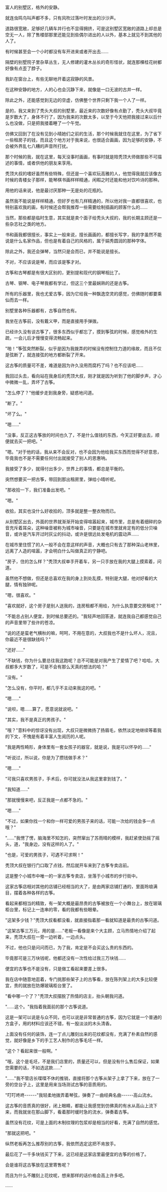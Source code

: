 <link rel="stylesheet" href="../../styles/text.css" />

富人的别墅区，格外的安静。

就连虫鸣鸟叫声都不多，只有风吹过落叶时发出的沙沙声。

道路很宽敞，足够好几辆车并行也不显得拥挤，可是这别墅区宽敞的道路上却总是空无一人，除了售楼部那里还能见到些偶尔进出的人以外，基本上就见不到其他的人了。

有时候甚至会一个小时都没有车开进来或者开出去......

隔壁的别墅院子里杂草丛生，无人修建的灌木丛长的奇形怪状，就连那棵桂花树都好像有点歪了脖子。

我趴在窗台上，有些无聊地开着这寂静的风景。

在这种安静的地方，人的心也会沉静下来，就像是一口无波的古井一样。

除此之外，还能感觉到无边的空虚，仿佛整个世界只剩下我一个人了一样。

是的，我又来到了秃头大叔的别墅里，最近来的次数好像有点勤了，秃头大叔毕竟是岁数大了，身体不行了，因为我来的次数太多，以至于今天他把我接过来以后什么也没做，只是把我搂着睡了一个午觉。

仿佛又回到了在没有见到小晴她们之前的生活，那个时候我就住在这里，为了省下一些租房子的钱，而且这个地方对于我来说，也很适合画画，因为足够的安静，不会被外界乱七八糟的声音所打扰。

那个时候的我，就在这里，每天没事时画画，有事时就是陪秃顶大师做那些不可描述的事情，或者供他的朋友来享用。

秃顶大叔的嗜好虽然有些特殊，但还是一个喜欢玩高雅的人，他觉得我就应该像古时候的青楼女子那样，能琴棋书画样样精通，闲暇之时还能和他对饮吟诗的那种。

用他的话来说，他是最讨厌那种一无是处的花瓶的。

虽然我不能说是样样精通，但好歹也有几样精通的，所以他对我一直都很喜欢，也特别喜欢我的画，有时候还会帮我推荐一些需要绘制插画的顾客什么的......

当然，那些都是临时生意，其实就是卖个面子给秃头大叔的，我的长期主顾还是一些杂志社之类的地方。

书和画我都很擅长，事实上一般来说，擅长画画的，都擅长写字，我的字虽然不能说是什么名家作品，但也是有着自己的风格的，属于娟秀圆润的那种字体。

除此之外，我还会弹琴，当然只是会而已，并不能说是擅长。

不对，不应该说是琴，而应该是筝才对。

古筝和古琴都是有很大区别的，更别提和现代的钢琴相比了。

古琴、钢琴、电子琴我都有学过，但这三个里最娴熟的还是古筝。

所有的乐器里，我也尤爱古筝，因为它给我一种飘逸空灵的感觉，仿佛随时都要乘仙而去一样。

别墅里各种乐器都有，古筝自然也有。

我坐在古筝前，没有戴义甲，而是直接用手弹拨。

已经许久没有谈古筝了，很多东西似乎都忘了，摸到筝弦的时候，感觉格外的生疏，一会儿后才慢慢变得流畅起来。

"啪！"筝弦突然断裂，似乎是因为我拨弄的时候没有控制住力道的缘故，而且不仅是弦断了，就连接弦的地方都断裂了开来。

这古筝的质量可不差，难道是因为许久没用而腐朽了吗？也不应该吧......

我回过头去，看向站在我身后的秃顶大叔，刚才就是因为听到了他的脚步声，才心中微微一乱，弄坏了古筝。

"怎么停了？"他缓步走到我身旁，疑惑地问道。

"断了。"

"坏了么。"

"嗯......"

"没事，反正这古筝放的时间也久了，不是什么值钱的东西，今天正好要出去，顺便就去买一把吧。"

"嗯。"对于他的话，我从来不会反对，也不会因为他给我买东西而觉得不好意思，毕竟我也不是不需要任何付出就接受了别人的恩惠呐。

我接受了多少，就得付出多少，世界上的事情，都总是平衡的。

突然想要买一把古筝，带回到那出租房里，弹给小晴听呢。

"那收拾一下，我们准备出发吧。"

"嗯。"

收拾，其实也没什么好收拾的，顶多就是整一整衣物而已。

从别墅区出去，外面的世界就渐渐开始变得喧嚣起来，城市里，总是有着细碎的杂音充斥着耳朵，这种噪音被称为城市噪音，只要是在城市里就肯定有的低分贝噪音，或许是汽车开过时灰尘的抖动，或许是很远处发电机的震动声......

在城市里住惯了的人一般不会在意这样的声音，大概也只有去了那种深山老林里，远离了人造的喧嚣，才会明白什么叫做真正的宁静吧。

"房子，住的怎么样？"秃顶大叔单手开着车，另一只手放在我的大腿上摸索着，问道。

虽然他不想做，但还是总喜欢在我的身上到处乱摸，特别是大腿，他对好看的大腿，情有独钟呢。

"嗯，很喜欢。"

"喜欢就好，这个房子是别人送我的，连房租都不用给，为什么执意要交房租呢？"

"不能总占别人便宜，到时候总要还的。"我轻声地回答道，就连我自己都感觉自己的声音里带了些许的苍凉。

"说的还是蛮老气横秋的嘛，呵呵，不用在意的，大叔我也不是什么坏人，况且，你最近不是很缺钱吗？"

"还好......"

"不缺钱，你为什么要总往我这跑呢？总不可能是对我产生了爱情了吧？哈哈，大叔都多大岁数了，可是不会有那么天真的想法的哈？"

"没有。"

"怎么没有，你平时，都几乎不主动来我这的吧。"

"嗯......"

"说呗，嗯......算了，愿意说就说吧。"

"其实，我不是真正的男孩子。"

"哦？"意料中的惊讶没有出现，大叔只是微微扬了扬眉毛，依然淡定地继续等着我的下文，不愧是有着丰富人生阅历的人呢。

"我是两性畸形，身体里有一套女孩子的器官，就是说，我是可以怀孕的......"

"听说过，所以说，你是为了攒钱做手术？"

"嗯......"

"可我只喜欢男孩子，手术后，你可就没法从我这里拿到钱了。"

"我知道......"

"那就慢慢来吧，反正我是一点都不急的。"

"嗯......"

"不过，如果你找一个和你一样可爱的男孩子来的话，可能一次给的钱会多一点哦？"

"......"我愣了愣，脑海里不知怎的，突然窜出了苏雨晴的模样，我赶紧使劲摇了摇头，道，"我身边，没有这样的人了。"

"也是，可爱的男孩子，可遇不可求啊！"

秃顶大叔在银行门口取了点钱，然后就开车来到了古筝专卖店前。

这是整个小城市中唯一的一家古筝专卖店，坐落于小城市的步行街中。

这家古筝店相对其他的店铺已经相当的大了，是由两家店铺打通的，里面玲琅满目，摆着各种各样的古筝。

看起来都相当的精致，有一架大概是最昂贵的古筝被放在一个小舞台上，放在玻璃柜台里，标记上一连串的零，看的我都有些眼晕。

"这架多少钱？"秃顶大叔看都没看，就直接指着那一看就知道是最贵的古筝问道。

"这架古筝三万元，用的是......"老板一看像是来个大主顾，立马热情地介绍了起来，秃顶大叔在一旁一边听着，一边点头。

不过，他也只是问问而已，为了我，肯定是不会买这么贵的东西的。

毕竟那可是三万块钱呢，他都还没有一次性给过我三万块钱......

便宜的古筝也不是没有，只是做工看起来要差上很多。

我在店中随意地逛着，专门挑那些架子上的古筝看，放在陈列架上的大多比较便宜，贵的就放在防爆玻璃柜台里了。

"看中哪一个了？"秃顶大叔摆脱了热情的店主，抬头朝我问道。

"......这个。"我指着我面前的那个古筝说道。

这是一架可以说是与众不同，也可以说是非常普通的古筝，因为它就是一个普通的方盒子，用的材料应该还不错，有一股淡淡的木头清香。

上面没有任何的装饰，连一丁点儿雕刻出来的花纹都没有，充满了朴素自然的感觉，就好像是乡下的手工艺人制作的古筝毛坯一样。

"这个？看起来很一般啊。"

"哦，这个是毛坯，不是我们店里的，质量还可以，但是没有什么售后保证，如果您需要的话，不如选这款......"

"......"我不管店长喋喋不休的推销，直接将那个古筝从架子上拿了下来，放在了一旁的空台子上，这里是用来当场测试古筝的音质用的。

"叮叮咚咚------"我轻柔地拨弄着琴弦，弹奏了一曲经典名曲------高山流水。

这古筝的音质真的很好，闭上眼睛，都能让我感觉到仿佛真的有水从高山上流下来，而我就坐在那山脚下，看着那时缓时急的流水，弹奏着古筝。

虽然没有花纹，可是上面的木制纹理的包浆却是相当的好看，充满了自然的感觉。

"那就这把吧。"

纵然老板再怎么推荐别的古筝，我依然选定这把不肯放手。

最后花了一千多块钱买了下来，这已经是这家店里最便宜的古筝的价格了。

会是谁将这古筝放在这里寄售呢？

而且为什么不雕刻上花纹呢，想来那样的话价格会高上许多吧。

......
